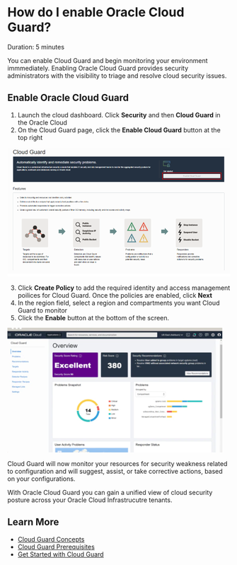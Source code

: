 # How do I enable Oracle Cloud Guard?
Duration: 5 minutes

You can enable Cloud Guard and begin monitoring your environment immmediately. Enabling Oracle Cloud Guard provides security administrators with the visibility to triage and resolve cloud security issues.

## Enable Oracle Cloud Guard
1. Launch the cloud dashboard. Click <b>Security</b> and then <b>Cloud Guard</b> in the Oracle Cloud
2. On the Cloud Guard page, click the <b>Enable Cloud Guard</b> button at the top right

![Oracle Cloud Guard Dashboard](images/cloudguardbutton.png)

3. Click <b>Create Policy</b> to add the required identity and access management poilices for Cloud Guard. Once the policies are enabled, click <b>Next</b>
4. In the region field, select a region and compartments you want Cloud Guard to monitor 
5. Click the <b>Enable</b> button at the bottom of the screen. 


![Oracle Cloud Guard Dashboard](images/cloudguarddash.png)

Cloud Guard will now monitor your resources for security weakness related to configuration and will suggest, assist, or take corrective actions, based on your configurations. 

With Oracle Cloud Guard you can gain a unified view of cloud security posture across your Oracle Cloud Infrastrucutre tenants.


## Learn More

* [Cloud Guard Concepts](https://docs.oracle.com/en-us/iaas/cloud-guard/using/cg-concepts.htm)
* [Cloud Guard Prerequisites](https://docs.oracle.com/en-us/iaas/cloud-guard/using/prerequisites.htm)
* [Get Started with Cloud Guard](https://docs.oracle.com/en-us/iaas/cloud-guard/using/part-start.htm)



